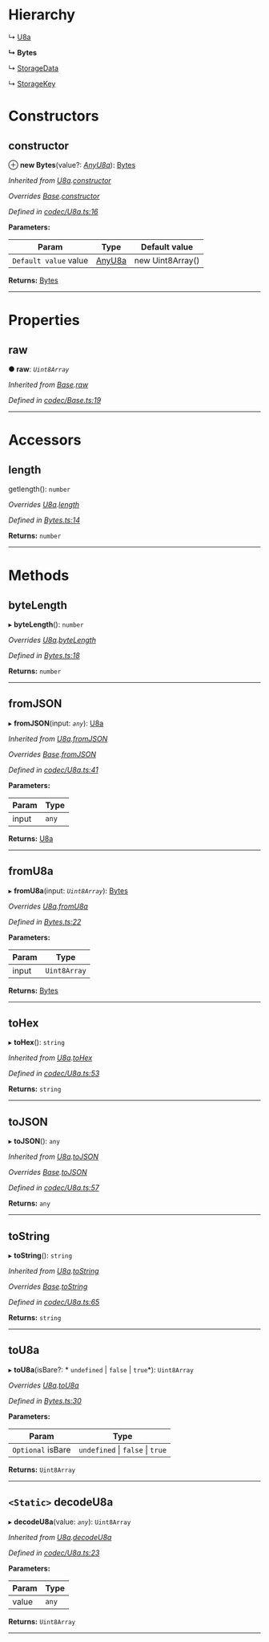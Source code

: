 

# Hierarchy

↳  [U8a](_codec_u8a_.u8a.md)

**↳ Bytes**

↳  [StorageData](_storagedata_.storagedata.md)

↳  [StorageKey](_storagekey_.storagekey.md)

# Constructors

<a id="constructor"></a>

##  constructor

⊕ **new Bytes**(value?: *[AnyU8a](../modules/_types_d_.md#anyu8a)*): [Bytes](_bytes_.bytes.md)

*Inherited from [U8a](_codec_u8a_.u8a.md).[constructor](_codec_u8a_.u8a.md#constructor)*

*Overrides [Base](_codec_base_.base.md).[constructor](_codec_base_.base.md#constructor)*

*Defined in [codec/U8a.ts:16](https://github.com/polkadot-js/api/blob/b05429e/packages/types/src/codec/U8a.ts#L16)*

**Parameters:**

| Param | Type | Default value |
| ------ | ------ | ------ |
| `Default value` value | [AnyU8a](../modules/_types_d_.md#anyu8a) |  new Uint8Array() |

**Returns:** [Bytes](_bytes_.bytes.md)

___

# Properties

<a id="raw"></a>

##  raw

**● raw**: *`Uint8Array`*

*Inherited from [Base](_codec_base_.base.md).[raw](_codec_base_.base.md#raw)*

*Defined in [codec/Base.ts:19](https://github.com/polkadot-js/api/blob/b05429e/packages/types/src/codec/Base.ts#L19)*

___

# Accessors

<a id="length"></a>

##  length

getlength(): `number`

*Overrides [U8a](_codec_u8a_.u8a.md).[length](_codec_u8a_.u8a.md#length)*

*Defined in [Bytes.ts:14](https://github.com/polkadot-js/api/blob/b05429e/packages/types/src/Bytes.ts#L14)*

**Returns:** `number`

___

# Methods

<a id="bytelength"></a>

##  byteLength

▸ **byteLength**(): `number`

*Overrides [U8a](_codec_u8a_.u8a.md).[byteLength](_codec_u8a_.u8a.md#bytelength)*

*Defined in [Bytes.ts:18](https://github.com/polkadot-js/api/blob/b05429e/packages/types/src/Bytes.ts#L18)*

**Returns:** `number`

___
<a id="fromjson"></a>

##  fromJSON

▸ **fromJSON**(input: *`any`*): [U8a](_codec_u8a_.u8a.md)

*Inherited from [U8a](_codec_u8a_.u8a.md).[fromJSON](_codec_u8a_.u8a.md#fromjson)*

*Overrides [Base](_codec_base_.base.md).[fromJSON](_codec_base_.base.md#fromjson)*

*Defined in [codec/U8a.ts:41](https://github.com/polkadot-js/api/blob/b05429e/packages/types/src/codec/U8a.ts#L41)*

**Parameters:**

| Param | Type |
| ------ | ------ |
| input | `any` |

**Returns:** [U8a](_codec_u8a_.u8a.md)

___
<a id="fromu8a"></a>

##  fromU8a

▸ **fromU8a**(input: *`Uint8Array`*): [Bytes](_bytes_.bytes.md)

*Overrides [U8a](_codec_u8a_.u8a.md).[fromU8a](_codec_u8a_.u8a.md#fromu8a)*

*Defined in [Bytes.ts:22](https://github.com/polkadot-js/api/blob/b05429e/packages/types/src/Bytes.ts#L22)*

**Parameters:**

| Param | Type |
| ------ | ------ |
| input | `Uint8Array` |

**Returns:** [Bytes](_bytes_.bytes.md)

___
<a id="tohex"></a>

##  toHex

▸ **toHex**(): `string`

*Inherited from [U8a](_codec_u8a_.u8a.md).[toHex](_codec_u8a_.u8a.md#tohex)*

*Defined in [codec/U8a.ts:53](https://github.com/polkadot-js/api/blob/b05429e/packages/types/src/codec/U8a.ts#L53)*

**Returns:** `string`

___
<a id="tojson"></a>

##  toJSON

▸ **toJSON**(): `any`

*Inherited from [U8a](_codec_u8a_.u8a.md).[toJSON](_codec_u8a_.u8a.md#tojson)*

*Overrides [Base](_codec_base_.base.md).[toJSON](_codec_base_.base.md#tojson)*

*Defined in [codec/U8a.ts:57](https://github.com/polkadot-js/api/blob/b05429e/packages/types/src/codec/U8a.ts#L57)*

**Returns:** `any`

___
<a id="tostring"></a>

##  toString

▸ **toString**(): `string`

*Inherited from [U8a](_codec_u8a_.u8a.md).[toString](_codec_u8a_.u8a.md#tostring)*

*Overrides [Base](_codec_base_.base.md).[toString](_codec_base_.base.md#tostring)*

*Defined in [codec/U8a.ts:65](https://github.com/polkadot-js/api/blob/b05429e/packages/types/src/codec/U8a.ts#L65)*

**Returns:** `string`

___
<a id="tou8a"></a>

##  toU8a

▸ **toU8a**(isBare?: * `undefined` &#124; `false` &#124; `true`*): `Uint8Array`

*Overrides [U8a](_codec_u8a_.u8a.md).[toU8a](_codec_u8a_.u8a.md#tou8a)*

*Defined in [Bytes.ts:30](https://github.com/polkadot-js/api/blob/b05429e/packages/types/src/Bytes.ts#L30)*

**Parameters:**

| Param | Type |
| ------ | ------ |
| `Optional` isBare |  `undefined` &#124; `false` &#124; `true`|

**Returns:** `Uint8Array`

___
<a id="decodeu8a"></a>

## `<Static>` decodeU8a

▸ **decodeU8a**(value: *`any`*): `Uint8Array`

*Inherited from [U8a](_codec_u8a_.u8a.md).[decodeU8a](_codec_u8a_.u8a.md#decodeu8a)*

*Defined in [codec/U8a.ts:23](https://github.com/polkadot-js/api/blob/b05429e/packages/types/src/codec/U8a.ts#L23)*

**Parameters:**

| Param | Type |
| ------ | ------ |
| value | `any` |

**Returns:** `Uint8Array`

___

